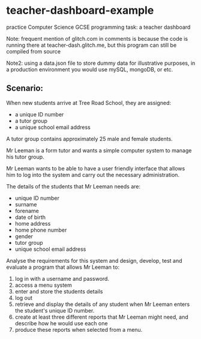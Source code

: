 # teacher-dashboard-example
practice Computer Science GCSE programming task: a teacher dashboard

Note: frequent mention of glitch.com in comments is because the code is running there at teacher-dash.glitch.me, but this program can still be compiled from source

Note2: using a data.json file to store dummy data for illustrative purposes, in a production environment you would use mySQL, mongoDB, or etc.

## Scenario:

When new students arrive at Tree Road School, they are assigned:

* a unique ID number
* a tutor group
* a unique school email address

A tutor group contains approximately 25 male and female students.

Mr Leeman is a form tutor and wants a simple computer system to manage his tutor group.

Mr Leeman wants to be able to have a user friendly interface that allows him to log into the system and carry out the necessary administration.

The details of the students that Mr Leeman needs are:

* unique ID number
* surname
* forename
* date of birth
* home address
* home phone number
* gender
* tutor group
* unique school email address

Analyse the requirements for this system and design, develop, test and evaluate a program that allows Mr Leeman to:

1. log in with a username and password.
2. access a menu system
3. enter and store the students details
4. log out
5. retrieve and display the details of any student when Mr Leeman enters the student's unique ID number.
6. create at least three different reports that Mr Leeman might need, and describe how he would use each one
7. produce these reports when selected from a menu.